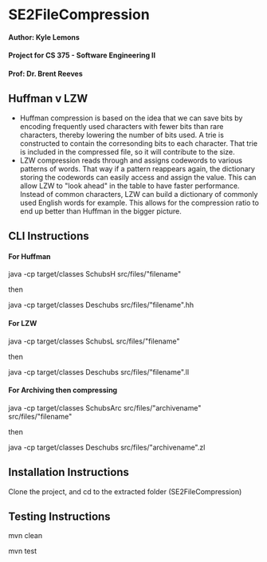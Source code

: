 # SE2FileCompression
#### Author: Kyle Lemons
#### Project for CS 375 - Software Engineering II
#### Prof: Dr. Brent Reeves



## Huffman v LZW
- Huffman compression is based on the idea that we can save bits by encoding frequently used characters with fewer bits than rare characters, thereby lowering the number of bits used. A trie is constructed to contain the corresonding bits to each character. That trie is included in the compressed file, so it will contribute to the size.
- LZW compression reads through and assigns codewords to various patterns of words. That way if a pattern reappears again, the dictionary storing the codewords can easily access and assign the value. This can allow LZW to "look ahead" in the table to have faster performance. Instead of common characters, LZW can build a dictionary of commonly used English words for example. This allows for the compression ratio to end up better than Huffman in the bigger picture.

## CLI Instructions

#### For Huffman
java -cp target/classes SchubsH src/files/"filename"

then

java -cp target/classes Deschubs src/files/"filename".hh

#### For LZW
java -cp target/classes SchubsL src/files/"filename"

then

java -cp target/classes Deschubs src/files/"filename".ll

#### For Archiving then compressing
java -cp target/classes SchubsArc src/files/"archivename" src/files/"filename"

then

java -cp target/classes Deschubs src/files/"archivename".zl

## Installation Instructions

Clone the project, and cd to the extracted folder (SE2FileCompression)

## Testing Instructions

mvn clean

mvn test
